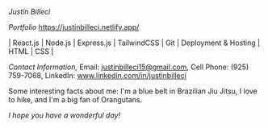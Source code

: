 *Justin Billeci*

*Portfolio* https://justinbilleci.netlify.app/
 
| React.js | Node.js | Express.js | TailwindCSS | Git | Deployment & Hosting | HTML | CSS |

*Contact Information,* Email: justinbilleci15@gmail.com, Cell Phone: (925) 759-7068, LinkedIn: www.linkedin.com/in/justinbilleci

Some interesting facts about me: I'm a blue belt in Brazilian Jiu Jitsu, I love to hike, and I'm a big fan of Orangutans. 

*I hope you have a wonderful day!*
